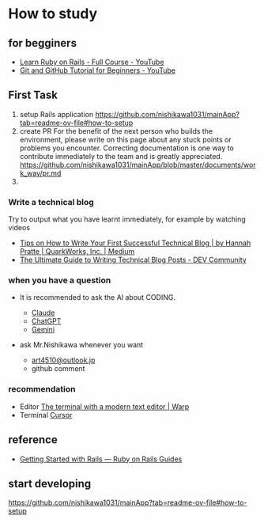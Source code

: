# How to study

## for begginers
* [Learn Ruby on Rails \- Full Course \- YouTube](https://www.youtube.com/watch?v=fmyvWz5TUWg)
* [Git and GitHub Tutorial for Beginners \- YouTube](https://www.youtube.com/watch?v=tRZGeaHPoaw)

## First Task
1. setup Rails application
   https://github.com/nishikawa1031/mainApp?tab=readme-ov-file#how-to-setup
2. create PR
For the benefit of the next person who builds the environment, please write on this page about any stuck points or problems you encounter.
Correcting documentation is one way to contribute immediately to the team and is greatly appreciated.
https://github.com/nishikawa1031/mainApp/blob/master/documents/work_way/pr.md
3. 

### Write a technical blog
Try to output what you have learnt immediately, for example by watching videos

* [Tips on How to Write Your First Successful Technical Blog \| by Hannah Pratte \| QuarkWorks, Inc\. \| Medium](https://medium.com/quark-works/tips-on-how-to-write-your-first-successful-technical-blog-4cb65e5b4ce4)
* [The Ultimate Guide to Writing Technical Blog Posts \- DEV Community](https://dev.to/blackgirlbytes/the-ultimate-guide-to-writing-technical-blog-posts-5464)

### when you have a question
* It is recommended to ask the AI about CODING.
  * [Claude](https://claude.ai/new)
  * [ChatGPT](https://chatgpt.com/)
  * [Gemini](https://gemini.google.com/app)

* ask Mr.Nishikawa whenever you want 
  * art4510@outlook.jp
  * github comment

### recommendation
* Editor
[The terminal with a modern text editor \| Warp](https://www.warp.dev/text-editor)
* Terminal
[Cursor](https://www.cursor.com/)

## reference
* [Getting Started with Rails — Ruby on Rails Guides](https://guides.rubyonrails.org/getting_started.html)

## start developing
https://github.com/nishikawa1031/mainApp?tab=readme-ov-file#how-to-setup
